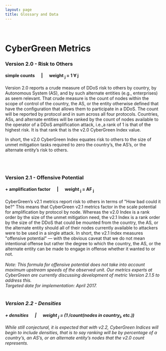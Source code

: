 ```yaml
---
layout: page
title: Glossary and Data
---
```


<br/>
<h1>CyberGreen Metrics</h1>
<h3>Version 2.0 - Risk to Others</h3>
<h4><strong>simple counts &emsp; | &emsp; weight <sub>j</sub> = 1 ∀ j</strong></h4>
Version 2.0 reports a crude measure of DDoS risk to others by country,
by Autonomous System (AS), and by such alternate entities (e.g., enterprises)
as seem relevant. That crude measure is the count of nodes within the scope of
control of the country, the AS, or the entity otherwise defined that have the
configuration that allows them to participate in a DDoS. The count will be
reported by protocol and in sum across all four protocols. Countries, ASs, and
alternate entities will be ranked by the count of nodes available to the
operator of a DDoS amplification attack, i.e.,a rank of 1 is that of the highest
risk. It is that rank that is the v2.0 CyberGreen Index value.

In short, the v2.0 CyberGreen Index equates risk to others to the size of unmet
mitigation tasks required to zero the country’s, the AS’s, or the alternate
entity’s risk to others.

<br>
<br>
<h3>Version 2.1 - Offensive Potential</h3>
<h4><strong>+ amplification factor &emsp; | &emsp; weight <sub>j</sub> = AF <sub>j</sub></strong></h4>
CyberGreen’s v2.1 metrics report risk to others in terms of "How bad could it be?"
This means that CyberGreen v2.1 metrics factor in the scale potential
for amplification by protocol by node. Whereas the v2.0 Index is a rank order
by the size of the unmet mitigation need, the v2.1 Index is a rank order by the
size of the DDoS that could be mounted from the country, the AS, or the
alternate entity should all of their nodes currently available to attackers were
to be used in a single attack. In short, the v2.1 Index measures
"offensive potential" — with the obvious caveat that we do not mean intentional
offense but rather the degree to which the country, the AS, or the alternate
entity can be made to engage in offense whether it wanted to or not.
<br>
<br>
<i> Note: This formula for offensive potential does not take into account maximum upstream speeds of the observed unit. Our metrics experts at CyberGreen are currently discussing development of metric Version 2.1.5 to address this. <br>Targeted date for implementation: April 2017.<i>
<br>
<br>
<h3>Version 2.2 - Densities</h3>
<h4>
  <strong>
  + densities &emsp; | &emsp; weight <sub>j</sub> = (1 /count(nodes in country<sub>i</sub>, etc.))
  </strong>
</h4>
While still conjectural, it is expected that with v2.2, CyberGreen Indices will
begin to include densities, that is to say ranking will be by percentage of a
country’s, an AS’s, or an alternate entity’s nodes that the v2.0 count represents.
